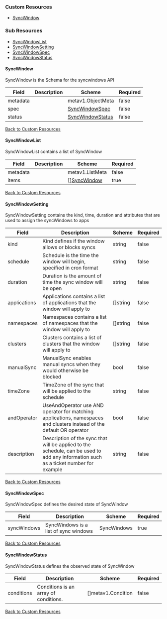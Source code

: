 
### Custom Resources

* [SyncWindow](#syncwindow)

### Sub Resources

* [SyncWindowList](#syncwindowlist)
* [SyncWindowSetting](#syncwindowsetting)
* [SyncWindowSpec](#syncwindowspec)
* [SyncWindowStatus](#syncwindowstatus)

#### SyncWindow

SyncWindow is the Schema for the syncwindows API

| Field | Description | Scheme | Required |
| ----- | ----------- | ------ | -------- |
| metadata |  | metav1.ObjectMeta | false |
| spec |  | [SyncWindowSpec](#syncwindowspec) | false |
| status |  | [SyncWindowStatus](#syncwindowstatus) | false |

[Back to Custom Resources](#custom-resources)

#### SyncWindowList

SyncWindowList contains a list of SyncWindow

| Field | Description | Scheme | Required |
| ----- | ----------- | ------ | -------- |
| metadata |  | metav1.ListMeta | false |
| items |  | [][SyncWindow](#syncwindow) | true |

[Back to Custom Resources](#custom-resources)

#### SyncWindowSetting

SyncWindowSetting contains the kind, time, duration and attributes that are used to assign the syncWindows to apps

| Field | Description | Scheme | Required |
| ----- | ----------- | ------ | -------- |
| kind | Kind defines if the window allows or blocks syncs | string | false |
| schedule | Schedule is the time the window will begin, specified in cron format | string | false |
| duration | Duration is the amount of time the sync window will be open | string | false |
| applications | Applications contains a list of applications that the window will apply to | []string | false |
| namespaces | Namespaces contains a list of namespaces that the window will apply to | []string | false |
| clusters | Clusters contains a list of clusters that the window will apply to | []string | false |
| manualSync | ManualSync enables manual syncs when they would otherwise be blocked | bool | false |
| timeZone | TimeZone of the sync that will be applied to the schedule | string | false |
| andOperator | UseAndOperator use AND operator for matching applications, namespaces and clusters instead of the default OR operator | bool | false |
| description | Description of the sync that will be applied to the schedule, can be used to add any information such as a ticket number for example | string | false |

[Back to Custom Resources](#custom-resources)

#### SyncWindowSpec

SyncWindowSpec defines the desired state of SyncWindow

| Field | Description | Scheme | Required |
| ----- | ----------- | ------ | -------- |
| syncWindows | SyncWindows is a list of sync windows | SyncWindows | true |

[Back to Custom Resources](#custom-resources)

#### SyncWindowStatus

SyncWindowStatus defines the observed state of SyncWindow

| Field | Description | Scheme | Required |
| ----- | ----------- | ------ | -------- |
| conditions | Conditions is an array of conditions. | []metav1.Condition | false |

[Back to Custom Resources](#custom-resources)
